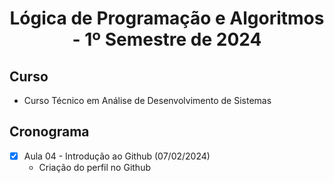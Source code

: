 <h1 align="center">
  Lógica de Programação e Algoritmos - 1º Semestre de 2024
</h1>

## Curso
- Curso Técnico em Análise de Desenvolvimento de Sistemas

## Cronograma
- [x] Aula 04 - Introdução ao Github (07/02/2024)
   - Criação do perfil no Github
